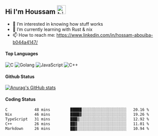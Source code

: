 ## Hi I'm Houssam <img src="https://user-images.githubusercontent.com/1303154/88677602-1635ba80-d120-11ea-84d8-d263ba5fc3c0.gif" width="28px" alt="hi">

- 👀 I’m interested in knowing how stuff works
- 🔭 I’m currently learning with Rust & nix
- 📫 How to reach me: https://www.linkedin.com/in/hossam-abouiba-b044a4147/

#### Top Languages

![C](https://img.shields.io/badge/c-%2300599C.svg?style=for-the-badge&logo=c&logoColor=white)
![Golang](https://img.shields.io/badge/go-blue?style=for-the-badge&logo=Goland)
![JavaScript](https://img.shields.io/badge/javascript-%23323330.svg?style=for-the-badge&logo=javascript&logoColor=%23F7DF1E)
![C++](https://img.shields.io/badge/C%2B%2B-blue?style=for-the-badge&logo=C%2B%2B)


#### Github Status
[![Anurag's GitHub stats](https://github-readme-stats.vercel.app/api?username=0xhoussam&theme=tokyonight)](https://github.com/anuraghazra/github-readme-stats)

#### Coding Status
<!--START_SECTION:waka-->

```txt
C            48 mins         █████░░░░░░░░░░░░░░░░░░░░   20.16 %
Nix          46 mins         ████▓░░░░░░░░░░░░░░░░░░░░   19.26 %
TypeScript   31 mins         ███▒░░░░░░░░░░░░░░░░░░░░░   12.92 %
C++          26 mins         ██▓░░░░░░░░░░░░░░░░░░░░░░   11.01 %
Markdown     26 mins         ██▓░░░░░░░░░░░░░░░░░░░░░░   10.94 %
```

<!--END_SECTION:waka-->

